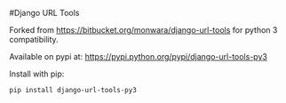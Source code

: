 #Django URL Tools

Forked from https://bitbucket.org/monwara/django-url-tools for python 3 compatibility.

Available on pypi at: https://pypi.python.org/pypi/django-url-tools-py3

Install with pip:

    pip install django-url-tools-py3
